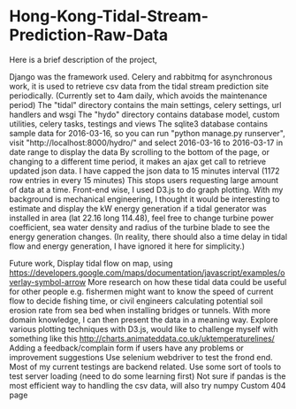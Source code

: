 # Hong-Kong-Tidal-Stream-Prediction-Raw-Data

Here is a brief description of the project,

Django was the framework used.
Celery and rabbitmq for asynchronous work, it is used to retrieve csv data from the tidal stream prediction site periodically. (Currently set to 4am daily, which avoids the maintenance period)
The "tidal" directory contains the main settings, celery settings, url handlers and wsgi
The "hydo" directory contains database model, custom utilities, celery tasks, testings and views
The sqlite3 database contains sample data for 2016-03-16, so you can run "python manage.py runserver", visit "http://localhost:8000/hydro/" and select 2016-03-16 to 2016-03-17 in date range to display the data
By scrolling to the bottom of the page, or changing to a different time period, it makes an ajax get call to retrieve updated json data.
I have capped the json data to 15 minutes interval (1172 row entries in every 15 minutes) This stops users requesting large amount of data at a time.
Front-end wise, I used D3.js to do graph plotting.
With my background is mechanical engineering, I thought it would be interesting to estimate and display the kW energy generation if a tidal generator was installed in area (lat 22.16 long 114.48), feel free to change turbine power coefficient, sea water density and radius of the turbine blade to see the energy generation changes. (In reality, there should also a time delay in tidal flow and energy generation, I have ignored it here for simplicity.)

Future work,
Display tidal flow on map, using https://developers.google.com/maps/documentation/javascript/examples/overlay-symbol-arrow
More research on how these tidal data could be useful for other people e.g. fishermen might want to know the speed of current flow to decide fishing time, or civil engineers calculating potential soil erosion rate from sea bed when installing bridges or tunnels. With more domain knowledge, I can then present the data in a meaning way.
Explore various plotting techniques with D3.js, would like to challenge myself with something like this  http://charts.animateddata.co.uk/uktemperaturelines/ 
Adding a feedback/complain form if users have any problems or improvement suggestions
Use selenium webdriver to test the frond end. Most of my current testings are backend related.
Use some sort of tools to test server loading (need to do some learning first)
Not sure if pandas is the most efficient way to handling the csv data, will also try numpy
Custom 404 page
